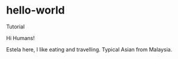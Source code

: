 # hello-world
Tutorial

Hi Humans!

Estela here, I like eating and travelling.
Typical Asian from Malaysia.
